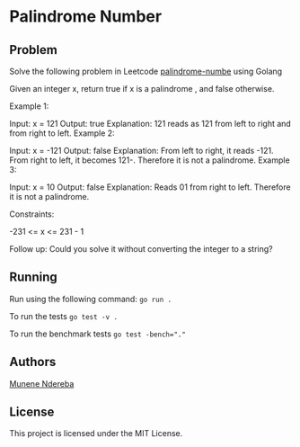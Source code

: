 # Palindrome Number

## Problem

Solve the following problem in Leetcode [palindrome-numbe](https://leetcode.com/problems/palindrome-numbe) using Golang

Given an integer x, return true if x is a
palindrome
, and false otherwise.

Example 1:

Input: x = 121
Output: true
Explanation: 121 reads as 121 from left to right and from right to left.
Example 2:

Input: x = -121
Output: false
Explanation: From left to right, it reads -121. From right to left, it becomes 121-. Therefore it is not a palindrome.
Example 3:

Input: x = 10
Output: false
Explanation: Reads 01 from right to left. Therefore it is not a palindrome.

Constraints:

-231 <= x <= 231 - 1

Follow up: Could you solve it without converting the integer to a string?

## Running

Run using the following command: `go run .`

To run the tests `go test -v .`

To run the benchmark tests `go test -bench="." `

## Authors

[Munene Ndereba](https://github.com/munenendereba)

## License

This project is licensed under the MIT License.
